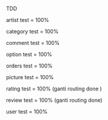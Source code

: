 TDD

artist test = 100%

category test = 100%

comment test = 100% 

option test = 100%

orders test = 100%

picture test = 100%

rating test = 100% (ganti routing done )

review test = 100% (ganti routing done)

user test = 100%